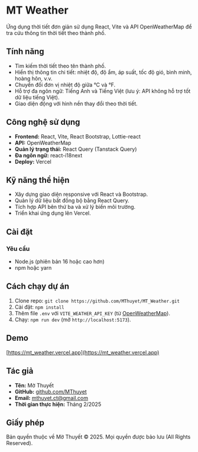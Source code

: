 # MT Weather

Ứng dụng thời tiết đơn giản sử dụng React, Vite và API OpenWeatherMap để tra cứu thông tin thời tiết theo thành phố.

## Tính năng

- Tìm kiếm thời tiết theo tên thành phố.
- Hiển thị thông tin chi tiết: nhiệt độ, độ ẩm, áp suất, tốc độ gió, bình minh, hoàng hôn, v.v.
- Chuyển đổi đơn vị nhiệt độ giữa °C và °F.
- Hỗ trợ đa ngôn ngữ: Tiếng Anh và Tiếng Việt (lưu ý: API không hỗ trợ tốt dữ liệu tiếng Việt).
- Giao diện động với hình nền thay đổi theo thời tiết.

## Công nghệ sử dụng

- **Frontend:** React, Vite, React Bootstrap, Lottie-react
- **API:** OpenWeatherMap
- **Quản lý trạng thái:** React Query (Tanstack Query)
- **Đa ngôn ngữ:** react-i18next
- **Deploy:** Vercel

## Kỹ năng thể hiện

- Xây dựng giao diện responsive với React và Bootstrap.
- Quản lý dữ liệu bất đồng bộ bằng React Query.
- Tích hợp API bên thứ ba và xử lý biến môi trường.
- Triển khai ứng dụng lên Vercel.

## Cài đặt

### Yêu cầu

- Node.js (phiên bản 16 hoặc cao hơn)
- npm hoặc yarn

## Cách chạy dự án

1. Clone repo: `git clone https://github.com/MThuyet/MT_Weather.git`
2. Cài đặt: `npm install`
3. Thêm file `.env` với `VITE_WEATHER_API_KEY` (từ [OpenWeatherMap](https://openweathermap.org/)).
4. Chạy: `npm run dev` (mở `http://localhost:5173`).

## Demo

[https://mt_weather.vercel.app](https://mt_weather.vercel.app)

## Tác giả

- **Tên:** Mờ Thuyết
- **GitHub:** [github.com/MThuyet](https://github.com/MThuyet)
- **Email:** [mthuyet.ct@gmail.com](mailto:mthuyet.ct@gmail.com)
- **Thời gian thực hiện:** Tháng 2/2025

## Giấy phép

Bản quyền thuộc về Mờ Thuyết © 2025. Mọi quyền được bảo lưu (All Rights Reserved).
